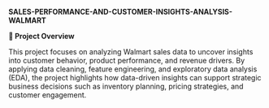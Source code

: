 **SALES-PERFORMANCE-AND-CUSTOMER-INSIGHTS-ANALYSIS-WALMART**

**📌 Project Overview**

This project focuses on analyzing Walmart sales data to uncover insights into customer behavior, product performance, and revenue drivers. By applying data cleaning, feature engineering, and exploratory data analysis (EDA), the project highlights how data-driven insights can support strategic business decisions such as inventory planning, pricing strategies, and customer engagement.


